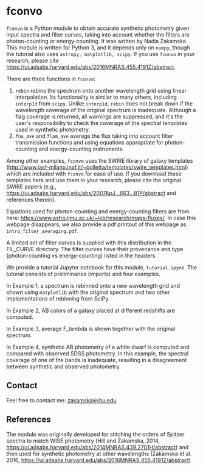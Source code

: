 # fconvo
`fconvo` is a Python module to obtain accurate synthetic photometry given input spectra and filter curves, taking into account whether the filters are photon-counting or energy-counting. It was written by Nadia Zakamska. This module is written for Python 3, and it depends only on `numpy`, though the tutorial also uses `astropy, matplotlib, scipy`. If you use `fconvo` in your research, please cite https://ui.adsabs.harvard.edu/abs/2016MNRAS.455.4191Z/abstract.

There are three functions in `fconvo`: 
1. `rebin` rebins the spectrum onto another wavelength grid using linear interpolation. Its functionality is similar to many others, including `interp1d` from `scipy`. Unlike `interp1d`, `rebin` does not break down if the wavelength coverage of the original spectrum is inadequate. Although a flag coverage is returned, all warnings are suppressed, and it's the user's responsibility to check the coverage of the spectral templates used in synthetic photometry. 
2. `fnu_ave` and `flam_ave` average the flux taking into account filter transmission functions and using equations appropriate for photon-counting and energy-counting instruments. 

Among other examples, `fconvo` uses the SWIRE library of galaxy templates (http://www.iasf-milano.inaf.it/~polletta/templates/swire_templates.html) which are included with `fconvo` for ease of use. If you download these templates here and use them in your research, please cite the original SWIRE papers (e.g., https://ui.adsabs.harvard.edu/abs/2007ApJ...663...81P/abstract and references therein). 

Equations used for photon-counting and energy-counting filters are from here: https://www.astro.ljmu.ac.uk/~ikb/research/mags-fluxes/. In case this webpage disappears, we also provide a pdf printout of this webpage as `intro_filter_averaging.pdf`. 

A limited set of filter curves is supplied with this distribution in the FIL_CURVE directory. The filter curves have their provenance and type (photon-counting vs energy-counting) listed in the headers. 

We provide a tutorial Jupyter notebook for this module, `tutorial.ipynb`. The tutorial consists of preliminaries (imports) and four examples. 

In Example 1, a spectrum is rebinned onto a new wavelength grid and shown using `matplotlib` with the original spectrum and two other implementations of rebinning from SciPy. 

In Example 2, AB colors of a galaxy placed at different redshifts are computed. 

In Example 3, average F_lambda is shown together with the original spectrum. 

In Example 4, synthetic AB photometry of a white dwarf is computed and compared with observed SDSS photometry. In this example, the spectral coverage of one of the bands is inadequate, resulting in a disagreement between synthetic and observed photometry. 

## Contact

Feel free to contact me: zakamska@jhu.edu

## References

The module was originally developed for stitching the orders of Spitzer spectra to match WISE photometry (Hill and Zakamska, 2014, https://ui.adsabs.harvard.edu/abs/2014MNRAS.439.2701H/abstract) and then used for synthetic photometry at other wavelengths (Zakamska et al. 2016, https://ui.adsabs.harvard.edu/abs/2016MNRAS.455.4191Z/abstract)

